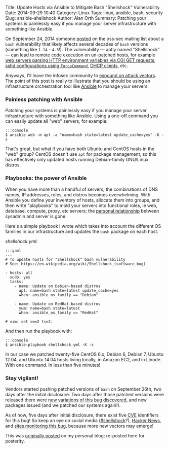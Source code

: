 Title: Update Hosts via Ansible to Mitigate Bash "Shellshock" Vulnerability
Date: 2014-09-29 10:40
Category: Linux
Tags: linux, ansible, bash, security
Slug: ansible-shellshock
Author: Alan Orth
Summary: Patching your systems is painlessly easy if you manage your server infrastructure with something like Ansible.

On September 24, 2014 someone [posted](http://seclists.org/oss-sec/2014/q3/649 "CVE-2014-6271: remote code execution through bash") on the oss-sec mailing list about a `bash` vulnerability that likely affects several decades of `bash`  versions (something like `1.14` - `4.3`!).  The vulnerability — aptly named "Shellshock" — can lead to remote code execution on un-patched hosts, for example [web servers parsing HTTP environment variables via CGI GET requests](http://www.nimbo.com/blog/shellshock-heartbleed-2-0), [sshd configurations using `ForceCommand`](https://community.qualys.com/blogs/laws-of-vulnerabilities/2014/09/24/bash-shellshock-vulnerability "BASH Shellshock vulnerability - Update3"), [DHCP clients](https://www.trustedsec.com/september-2014/shellshock-dhcp-rce-proof-concept/ "Shellshock DHCP RCE PoC"), etc.

Anyways, I'll leave the infosec community to [expound on attack vectors](https://www.dfranke.us/posts/2014-09-27-shell-shock-exploitation-vectors.html "Shell Shock Exploitation Vectors").  The point of this post is really to illustrate that you should be using an infrastructure orchestration tool like [Ansible](http://www.ansible.com/home "Ansible homepage") to manage your servers.

### Painless patching with Ansible

Patching your systems is painlessly easy if you manage your server infrastructure with something like Ansible.  Using a one-off command you can easily update all "web" servers, for example:

    :::console
    $ ansible web -m apt -a "name=bash state=latest update_cache=yes" -K -s

That's great, but what if you have both Ubuntu and CentOS hosts in the "web" group?  CentOS doesn't use `apt` for package management, so this has effectively only updated hosts running Debian-family GNU/Linux distros.

### Playbooks: the power of Ansible

When you have more than a handful of servers, the combinations of DNS names, IP addresses, roles, and distros becomes overwhelming.  With Ansible you define your inventory of hosts, allocate them into groups, and then write "playbooks" to mold your servers into functional roles, ie web, database, compute, proxy, etc servers; the [personal relationship](https://xkcd.com/910/ "XKCD coming about naming servers") between sysadmin and server is gone.

Here's a simple playbook I wrote which takes into account the different OS families in our infrastructure and updates the `bash` package on each host.

_shellshock.yml_:

    :::yaml
    ---
    # To update hosts for "Shellshock" bash vulnerability
    # See: https://en.wikipedia.org/wiki/Shellshock_(software_bug)

    - hosts: all
      sudo: yes
      tasks:
        - name: Update on Debian-based distros
          apt: name=bash state=latest update_cache=yes
          when: ansible_os_family == "Debian"

        - name: Update on RedHat-based distros
          yum: name=bash state=latest
          when: ansible_os_family == "RedHat"

    # vim: set sw=2 ts=2:

And then run the playbook with:

    :::console
    $ ansible-playbook shellshock.yml -K -s

In our case we patched twenty-five CentOS 6.x, Debian 6, Debian 7, Ubuntu 12.04, and Ubuntu 14.04 hosts living locally, in Amazon EC2, and in Linode.  With one command.  In less than five minutes!

### Stay vigilant!

Vendors started pushing patched versions of `bash` on September 26th, two days after the initial disclosure.  Two days after those patched versions were released there were [new variations of this bug discovered](http://lcamtuf.blogspot.com/2014/09/bash-bug-apply-unofficial-patch-now.html "Bash bug: apply Florian"), and new packages issued (and we patched our systems again!).

As of now, five days after initial disclosure, there exist five <abbr title="Common Vulnerabilities and Exposures">CVE</abbr> identifiers for this bug!  So keep an eye on social media ([#shellshock](https://twitter.com/search?q=%23shellshock "#shellshock on Twitter")?), [Hacker News](https://news.ycombinator.com/ "Hacker News"), and [sites monitoring this bug](https://shellshocker.net/ "Shellshock monitoring"), because more new vectors may emerge!

This was [originally posted](https://mjanja.ch/2014/09/update-hosts-via-ansible-to-mitigate-bash-shellshock-vulnerability/) on my personal blog; re-posted here for posterity.
